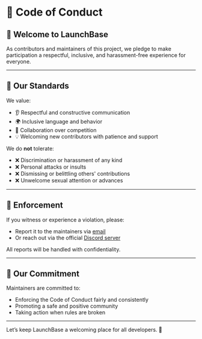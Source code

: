 # 🌟 Code of Conduct

## 👋 Welcome to LaunchBase

As contributors and maintainers of this project, we pledge to make participation a respectful, inclusive, and harassment-free experience for everyone.

---

## 💬 Our Standards

We value:

- 👂 Respectful and constructive communication  
- 🌍 Inclusive language and behavior  
- 🤝 Collaboration over competition  
- 💡 Welcoming new contributors with patience and support

We do **not** tolerate:

- ❌ Discrimination or harassment of any kind  
- ❌ Personal attacks or insults  
- ❌ Dismissing or belittling others' contributions  
- ❌ Unwelcome sexual attention or advances  

---

## 🙋 Enforcement

If you witness or experience a violation, please:

- Report it to the maintainers via [email](mailto:hashslap.dev@gmail.com)
- Or reach out via the official [Discord server](https://discord.gg/s5hmmAMeTD)

All reports will be handled with confidentiality.

---

## 🤝 Our Commitment

Maintainers are committed to:

- Enforcing the Code of Conduct fairly and consistently  
- Promoting a safe and positive community  
- Taking action when rules are broken

---

Let’s keep LaunchBase a welcoming place for all developers. 💖

